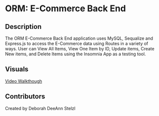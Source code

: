 # ORM: E-Commerce Back End

## Description
The ORM E-Commerce Back End application uses MySQL, Sequalize and Express.js to access the E-Commerce data using Routes in a variety of ways. User can View All Items, View One Item by ID, Update items, Create New items, and Delete Items using the Insomnia App as a testing tool.

## Visuals
[Video Walkthough](!)

## Contributors
Created by Deborah DeeAnn Stelzl

